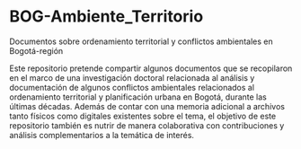# BOG-Ambiente_Territorio
Documentos sobre ordenamiento territorial y conflictos ambientales en Bogotá-región

Este repositorio pretende compartir algunos documentos que se recopilaron en el marco de una investigación doctoral relacionada al análisis y documentación de algunos conflictos ambientales relacionados al ordenamiento territorial y planificación urbana en Bogotá, durante las últimas décadas. Además de contar con una memoria adicional a archivos tanto físicos como digitales existentes sobre el tema, el objetivo de este repositorio también es nutrir de manera colaborativa con contribuciones y análisis complementarios a la temática de interés.  
